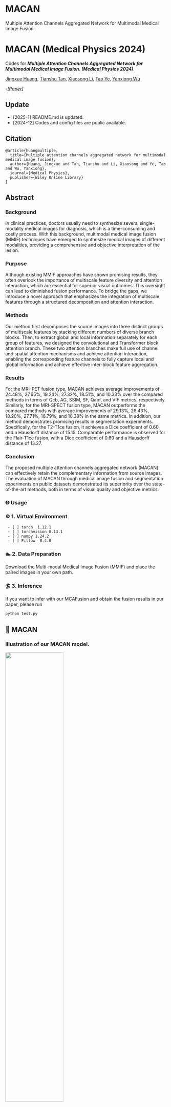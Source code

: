 # MACAN
Multiple Attention Channels Aggregated Network for Multimodal Medical Image Fusion

# MACAN (Medical Physics 2024)

Codes for ***Multiple Attention Channels Aggregated Network for Multimodal Medical Image Fusion. (Medical Physics 2024)*** 

[Jingxue Huang](https://github.com/JasonWong30), [Tianshu Tan](), [Xiaosong Li](https://github.com/lxs6), [Tao Ye](https://jdxy.cumtb.edu.cn/info/1011/3212.htm), [Yanxiong Wu](https://www.fosu.edu.cn/spoe/yanjiu/ssds/2625.html)

-[*[Paper]*](hhttps://aapm.onlinelibrary.wiley.com/doi/abs/10.1002/mp.17607)   

## Update
- [2025-1] README.md is updated.
- [2024-12] Codes and config files are public available.

## Citation

```
@article{huangmultiple,
  title={Multiple attention channels aggregated network for multimodal medical image fusion},
  author={Huang, Jingxue and Tan, Tianshu and Li, Xiaosong and Ye, Tao and Wu, Yanxiong},
  journal={Medical Physics},
  publisher={Wiley Online Library}
}
```

## Abstract
### Background
In clinical practices, doctors usually need to synthesize several single-modality medical images for diagnosis, which is a time-consuming and costly process. With this background, multimodal medical image fusion (MMIF) techniques have emerged to synthesize medical images of different modalities, providing a comprehensive and objective interpretation of the lesion.
### Purpose
Although existing MMIF approaches have shown promising results, they often overlook the importance of multiscale feature diversity and attention interaction, which are essential for superior visual outcomes. This oversight can lead to diminished fusion performance. To bridge the gaps, we introduce a novel approach that emphasizes the integration of multiscale features through a structured decomposition and attention interaction.
### Methods
Our method first decomposes the source images into three distinct groups of multiscale features by stacking different numbers of diverse branch blocks. Then, to extract global and local information separately for each group of features, we designed the convolutional and Transformer block attention branch. These two attention branches make full use of channel and spatial attention mechanisms and achieve attention interaction, enabling the corresponding feature channels to fully capture local and global information and achieve effective inter-block feature aggregation.
### Results
For the MRI-PET fusion type, MACAN achieves average improvements of 24.48%, 27.65%, 19.24%, 27.32%, 18.51%, and 10.33% over the compared methods in terms of Qcb, AG, SSIM, SF, Qabf, and VIF metrics, respectively. Similarly, for the MRI-SPECT fusion type, MACAN outperforms the compared methods with average improvements of 29.13%, 26.43%, 18.20%, 27.71%, 16.79%, and 10.38% in the same metrics. In addition, our method demonstrates promising results in segmentation experiments. Specifically, for the T2-T1ce fusion, it achieves a Dice coefficient of 0.60 and a Hausdorff distance of 15.15. Comparable performance is observed for the Flair-T1ce fusion, with a Dice coefficient of 0.60 and a Hausdorff distance of 13.27.
### Conclusion
The proposed multiple attention channels aggregated network (MACAN) can effectively retain the complementary information from source images. The evaluation of MACAN through medical image fusion and segmentation experiments on public datasets demonstrated its superiority over the state-of-the-art methods, both in terms of visual quality and objective metrics. 

### 🌐 Usage

### ⚙ 1. Virtual Environment

```
 - [ ] torch  1.12.1
 - [ ] torchvision 0.13.1
 - [ ] numpy 1.24.2
 - [ ] Pillow  8.4.0
```

### 🏊 2. Data Preparation

Download the Multi-modal Medical Image Fusion (MMIF) and place the paired images in your own path.

### 🏄 3. Inference

If you want to infer with our MCAFusion and obtain the fusion results in our paper, please run

```
python test.py
```

## 🙌 MACAN

### Illustration of our MACAN model.

<img src="image//Workflow1.png" width="60%" align=center />

### Detail of MACAN.

<img src="image//Workflow2.png" width="60%" align=center />

<img src="image//Algorithm1.png" width="60%" align=center />

### Qualitative fusion results.

<img src="image//IVF1.png" width="100%" align=center />


### Quantitative fusion results.

Medical Image Fusion

<img src="image//Quantitative_MIF.png" width="60%" align=center />


## 📖 Related Work
- Zixiang Zhao, Lilun Deng, Haowen Bai, Yukun Cui, Zhipeng Zhang, Yulun Zhang, Haotong Qin, Dongdong Chen, Jiangshe Zhang, Peng Wang, Luc Van Gool. *Image Fusion via Vision-Language Model.* **ICML 2024**. https://arxiv.org/abs/2402.02235.
